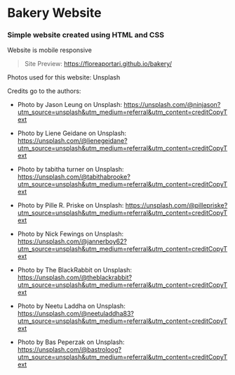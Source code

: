 # Bakery Website

### Simple website created using HTML and CSS
Website is mobile responsive


> Site Preview: https://floreaportari.github.io/bakery/

Photos used for this website: Unsplash

Credits go to the authors:

- Photo by Jason Leung on Unsplash:
https://unsplash.com/@ninjason?utm_source=unsplash&utm_medium=referral&utm_content=creditCopyText

- Photo by Liene Geidane on Unsplash:
https://unsplash.com/@lienegeidane?utm_source=unsplash&utm_medium=referral&utm_content=creditCopyText

- Photo by tabitha turner on Unsplash:
https://unsplash.com/@tabithabrooke?utm_source=unsplash&utm_medium=referral&utm_content=creditCopyText

- Photo by Pille R. Priske on Unsplash:
https://unsplash.com/@pillepriske?utm_source=unsplash&utm_medium=referral&utm_content=creditCopyText

- Photo by Nick Fewings on Unsplash:
https://unsplash.com/@jannerboy62?utm_source=unsplash&utm_medium=referral&utm_content=creditCopyText

- Photo by The BlackRabbit on Unsplash:
https://unsplash.com/@theblackrabbit?utm_source=unsplash&utm_medium=referral&utm_content=creditCopyText

- Photo by Neetu Laddha on Unsplash:
https://unsplash.com/@neetuladdha83?utm_source=unsplash&utm_medium=referral&utm_content=creditCopyText

- Photo by Bas Peperzak on Unsplash:
https://unsplash.com/@bastroloog?utm_source=unsplash&utm_medium=referral&utm_content=creditCopyText
